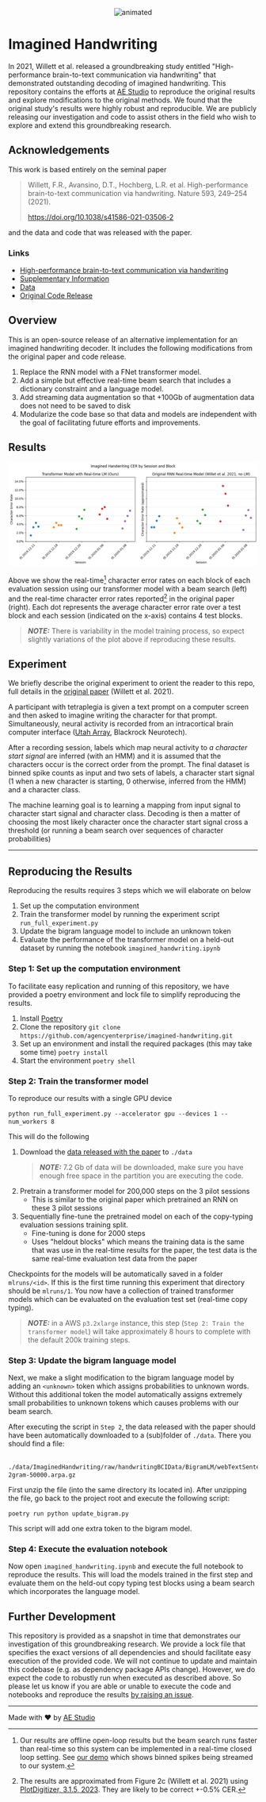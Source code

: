 <p align="center">
  <img src="https://github.com/agencyenterprise/imagined-handwriting/assets/90583560/281c936a-b74c-414d-b22f-adfd7a079124" alt="animated" />
</p>

# Imagined Handwriting 
In 2021, Willett et al. released a groundbreaking study entitled "High-performance brain-to-text communication via handwriting" that demonstrated outstanding decoding of imagined handwriting. This repository contains the efforts at [AE Studio](https://ae.studio/neurotechnology-consulting) to reproduce the original results and explore modifications to the original methods. We found that the original study's results were highly robust and reproducible. We are publicly releasing our investigation and code to assist others in the field who wish to explore and extend this groundbreaking research.

## Acknowledgements
This work is based entirely on the seminal paper
> Willett, F.R., Avansino, D.T., Hochberg, L.R. et al. High-performance brain-to-text communication via handwriting. Nature 593, 249–254 (2021).
>
>https://doi.org/10.1038/s41586-021-03506-2

and the data and code that was released with the paper.

### Links
* [High-performance brain-to-text communication via handwriting](https://www.nature.com/articles/s41586-021-03506-2)
* [Supplementary Information](https://www.nature.com/articles/s41586-021-03506-2#Sec10)
* [Data](https://doi.org/10.5061/dryad.wh70rxwmv)
* [Original Code Release](https://github.com/fwillett/handwritingBCI)

## Overview
This is an open-source release of an alternative implementation for an imagined handwriting decoder.
It includes the following modifications from the original paper and code release.

1. Replace the RNN model with a FNet transformer model.
1. Add a simple but effective real-time beam search that includes a dictionary constraint and a language model.
1. Add streaming data augmentation so that +100Gb of augmentation data does not need to be saved to disk
1. Modularize the code base so that data and models are independent with the goal of facilitating future efforts and improvements.

## Results
![character error rate results](assets/cer-results.png)

Above we show the real-time[^1] character error rates on each block of each evaluation session using our transformer model with a beam search (left) and the real-time character error rates reported[^2] in the original paper (right).  Each dot represents the average character error rate over a test block and each session (indicated on the x-axis) contains 4 test blocks.
> **_NOTE:_** There is variability in the model training process, so expect slightly variations of the plot above if reproducing these results.

[^1]: Our results are offline open-loop results but the beam search runs faster than real-time so this system can be implemented in a real-time closed loop setting.  See [our demo](https://twitter.com/AEStudioLA/status/1575139698779082752?s=20) which shows binned spikes being streamed to our system.

[^2]: The results are approximated from Figure 2c (Willett et al. 2021) using [PlotDigitizer, 3.1.5, 2023](https://plotdigitizer.com).  They are likely to be correct +-0.5% CER.

## Experiment
We briefly describe the original experiment to orient the reader to this repo, full details in the [original paper](https://www.nature.com/articles/s41586-021-03506-2) (Willett et al. 2021).

A participant with tetraplegia is given a text prompt on a computer screen and then asked to imagine writing the character for that prompt.  Simultaneously, neural activity is recorded from an intracortical brain computer interface ([Utah Array](https://blackrockneurotech.com/research/utah-array/), Blackrock Neurotech).

After a recording session, labels which map neural activity to *a character start signal* are inferred (with an HMM) and it is assumed that the characters occur is the correct order from the prompt.  The final dataset is binned spike counts as input and two sets of labels, a character start signal (1 when a new character is starting, 0 otherwise, inferred from the HMM) and a character class.

The machine learning goal is to learning a mapping from input signal to character start signal and character class.  Decoding is then a matter of choosing the most likely character once the character start signal cross a threshold (or running a beam search over sequences of character probabilities)

-----
## Reproducing the Results
Reproducing the results requires 3 steps which we will elaborate on below

1. Set up the computation environment
1. Train the transformer model by running the experiment script `run_full_experiment.py`
1. Update the bigram language model to include an unknown token
1. Evaluate the performance of the transformer model on a held-out dataset by running the notebook `imagined_handwriting.ipynb`
### Step 1: Set up the computation environment
To facilitate easy replication and running of this repository, we have provided a poetry environment and lock file to simplify reproducing the results.

1. Install [Poetry](https://python-poetry.org/docs/#installation)
1. Clone the repository `git clone https://github.com/agencyenterprise/imagined-handwriting.git`
1. Set up an environment and install the required packages (this may take some time) `poetry install`
1. Start the environment `poetry shell`

### Step 2: Train the transformer model
To reproduce our results with a single GPU device

```
python run_full_experiment.py --accelerator gpu --devices 1 --num_workers 8
```

This will do the following
1. Download the [data released with the paper](https://doi.org/10.5061/dryad.wh70rxwmv) to `./data`
   > **_NOTE:_** 7.2 Gb of data will be downloaded, make sure you have enough free space in the partition you are executing the code.
1. Pretrain a transformer model for 200,000 steps on the 3 pilot sessions 
    * This is similar to the original paper which pretrained an RNN on these 3 pilot sessions 
1. Sequentially fine-tune the pretrained model on each of the copy-typing evaluation sessions training split.
    * Fine-tuning is done for 2000 steps
    * Uses "heldout blocks" which means the training data is the same that was use in the real-time results for the paper, the test data is the same real-time evaluation test data from the paper

Checkpoints for the models will be automatically saved in a folder `mlruns/<id>`.  If this is the first time running this experiment that directory should be `mlruns/1`.  You now have a collection of trained transformer models which can be evaluated on the evaluation test set (real-time copy typing).

> **_NOTE:_** in a AWS `p3.2xlarge` instance, this step (`Step 2: Train the transformer model`) will take approximately 8 hours to complete with the default 200k training steps.

### Step 3: Update the bigram language model
Next, we make a slight modification to the bigram language model by adding an `<unknown>` token which assigns probabilities to unknown words.  Without this additional token the model automatically assigns extremely small probabilities to unknown tokens which causes problems with our beam search. 

After executing the script in `Step 2`, the data released with the paper should have been automatically downloaded to a (sub)folder of `./data`.  There you should find a file:

     ./data/ImaginedHandwriting/raw/handwritingBCIData/BigramLM/webTextSentences_tokenized-2gram-50000.arpa.gz

First unzip the file (into the same directory its located in). After unzipping the file, go back to the project root and execute the following script:

    poetry run python update_bigram.py

This script will add one extra token to the bigram model.

### Step 4: Execute the evaluation notebook
Now open `imagined_handwriting.ipynb` and execute the full notebook to reproduce the results.  This will load the models trained in the first step and evaluate them on the held-out copy typing test blocks using a beam search which incorporates the language model.

## Further Development

This repository is provided as a snapshot in time that demonstrates our investigation of this groundbreaking research. We provide a lock file that specifies the exact versions of all dependencies and should facilitate easy execution of the provided code. We will not continue to update and maintain this codebase (e.g. as dependency package APIs change). However, we do expect the code to robustly run when executed as described above. So please let us know if you are able or unable to execute the code and notebooks and reproduce the results [by raising an issue](https://github.com/agencyenterprise/imagined-handwriting/issues).


-----
Made with :heart: by [AE Studio](https://ae.studio/neurotechnology-consulting)
